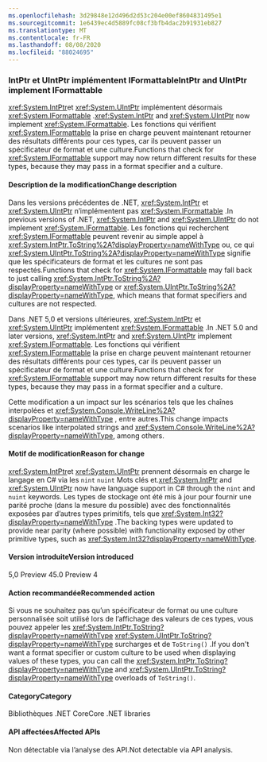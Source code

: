 ```yaml
---
ms.openlocfilehash: 3d29848e12d496d2d53c204e00ef8604831495e1
ms.sourcegitcommit: 1e6439ec4d5889fc08cf3bfb4dac2b91931eb827
ms.translationtype: MT
ms.contentlocale: fr-FR
ms.lasthandoff: 08/08/2020
ms.locfileid: "88024695"
---
```

### <a name="intptr-and-uintptr-implement-iformattable"></a><span data-ttu-id="1aab4-101">IntPtr et UIntPtr implémentent IFormattable</span><span class="sxs-lookup"><span data-stu-id="1aab4-101">IntPtr and UIntPtr implement IFormattable</span></span>

<span data-ttu-id="1aab4-102"><xref:System.IntPtr>et <xref:System.UIntPtr> implémentent désormais <xref:System.IFormattable> .</span><span class="sxs-lookup"><span data-stu-id="1aab4-102"><xref:System.IntPtr> and <xref:System.UIntPtr> now implement <xref:System.IFormattable>.</span></span> <span data-ttu-id="1aab4-103">Les fonctions qui vérifient <xref:System.IFormattable> la prise en charge peuvent maintenant retourner des résultats différents pour ces types, car ils peuvent passer un spécificateur de format et une culture.</span><span class="sxs-lookup"><span data-stu-id="1aab4-103">Functions that check for <xref:System.IFormattable> support may now return different results for these types, because they may pass in a format specifier and a culture.</span></span>

#### <a name="change-description"></a><span data-ttu-id="1aab4-104">Description de la modification</span><span class="sxs-lookup"><span data-stu-id="1aab4-104">Change description</span></span>

<span data-ttu-id="1aab4-105">Dans les versions précédentes de .NET, <xref:System.IntPtr> et <xref:System.UIntPtr> n’implémentent pas <xref:System.IFormattable> .</span><span class="sxs-lookup"><span data-stu-id="1aab4-105">In previous versions of .NET, <xref:System.IntPtr> and <xref:System.UIntPtr> do not implement <xref:System.IFormattable>.</span></span> <span data-ttu-id="1aab4-106">Les fonctions qui recherchent <xref:System.IFormattable> peuvent revenir au simple appel à <xref:System.IntPtr.ToString%2A?displayProperty=nameWithType> ou, ce qui <xref:System.UIntPtr.ToString%2A?displayProperty=nameWithType> signifie que les spécificateurs de format et les cultures ne sont pas respectés.</span><span class="sxs-lookup"><span data-stu-id="1aab4-106">Functions that check for <xref:System.IFormattable> may fall back to just calling <xref:System.IntPtr.ToString%2A?displayProperty=nameWithType> or <xref:System.UIntPtr.ToString%2A?displayProperty=nameWithType>, which means that format specifiers and cultures are not respected.</span></span>

<span data-ttu-id="1aab4-107">Dans .NET 5,0 et versions ultérieures, <xref:System.IntPtr> et <xref:System.UIntPtr> implémentent <xref:System.IFormattable> .</span><span class="sxs-lookup"><span data-stu-id="1aab4-107">In .NET 5.0 and later versions, <xref:System.IntPtr> and <xref:System.UIntPtr> implement <xref:System.IFormattable>.</span></span> <span data-ttu-id="1aab4-108">Les fonctions qui vérifient <xref:System.IFormattable> la prise en charge peuvent maintenant retourner des résultats différents pour ces types, car ils peuvent passer un spécificateur de format et une culture.</span><span class="sxs-lookup"><span data-stu-id="1aab4-108">Functions that check for <xref:System.IFormattable> support may now return different results for these types, because they may pass in a format specifier and a culture.</span></span>

<span data-ttu-id="1aab4-109">Cette modification a un impact sur les scénarios tels que les chaînes interpolées et <xref:System.Console.WriteLine%2A?displayProperty=nameWithType> , entre autres.</span><span class="sxs-lookup"><span data-stu-id="1aab4-109">This change impacts scenarios like interpolated strings and <xref:System.Console.WriteLine%2A?displayProperty=nameWithType>, among others.</span></span>

#### <a name="reason-for-change"></a><span data-ttu-id="1aab4-110">Motif de modification</span><span class="sxs-lookup"><span data-stu-id="1aab4-110">Reason for change</span></span>

<span data-ttu-id="1aab4-111"><xref:System.IntPtr>et <xref:System.UIntPtr> prennent désormais en charge le langage en C# via les `nint` `nuint` Mots clés et.</span><span class="sxs-lookup"><span data-stu-id="1aab4-111"><xref:System.IntPtr> and <xref:System.UIntPtr> now have language support in C# through the `nint` and `nuint` keywords.</span></span> <span data-ttu-id="1aab4-112">Les types de stockage ont été mis à jour pour fournir une parité proche (dans la mesure du possible) avec des fonctionnalités exposées par d’autres types primitifs, tels que <xref:System.Int32?displayProperty=nameWithType> .</span><span class="sxs-lookup"><span data-stu-id="1aab4-112">The backing types were updated to provide near parity (where possible) with functionality exposed by other primitive types, such as <xref:System.Int32?displayProperty=nameWithType>.</span></span>

#### <a name="version-introduced"></a><span data-ttu-id="1aab4-113">Version introduite</span><span class="sxs-lookup"><span data-stu-id="1aab4-113">Version introduced</span></span>

<span data-ttu-id="1aab4-114">5,0 Preview 4</span><span class="sxs-lookup"><span data-stu-id="1aab4-114">5.0 Preview 4</span></span>

#### <a name="recommended-action"></a><span data-ttu-id="1aab4-115">Action recommandée</span><span class="sxs-lookup"><span data-stu-id="1aab4-115">Recommended action</span></span>

<span data-ttu-id="1aab4-116">Si vous ne souhaitez pas qu’un spécificateur de format ou une culture personnalisée soit utilisé lors de l’affichage des valeurs de ces types, vous pouvez appeler les <xref:System.IntPtr.ToString?displayProperty=nameWithType> <xref:System.UIntPtr.ToString?displayProperty=nameWithType> surcharges et de `ToString()` .</span><span class="sxs-lookup"><span data-stu-id="1aab4-116">If you don't want a format specifier or custom culture to be used when displaying values of these types, you can call the <xref:System.IntPtr.ToString?displayProperty=nameWithType> and <xref:System.UIntPtr.ToString?displayProperty=nameWithType> overloads of `ToString()`.</span></span>

#### <a name="category"></a><span data-ttu-id="1aab4-117">Category</span><span class="sxs-lookup"><span data-stu-id="1aab4-117">Category</span></span>

<span data-ttu-id="1aab4-118">Bibliothèques .NET Core</span><span class="sxs-lookup"><span data-stu-id="1aab4-118">Core .NET libraries</span></span>

#### <a name="affected-apis"></a><span data-ttu-id="1aab4-119">API affectées</span><span class="sxs-lookup"><span data-stu-id="1aab4-119">Affected APIs</span></span>

<span data-ttu-id="1aab4-120">Non détectable via l’analyse des API.</span><span class="sxs-lookup"><span data-stu-id="1aab4-120">Not detectable via API analysis.</span></span>

<!--

#### Affected APIs

Not detectable via API analysis.

-->
